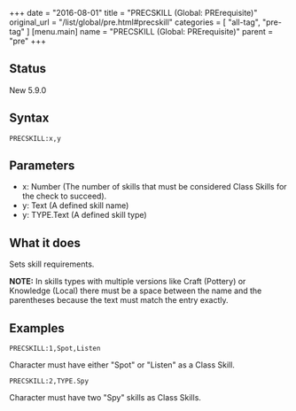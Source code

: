 +++
date = "2016-08-01"
title = "PRECSKILL (Global: PRErequisite)"
original_url = "/list/global/pre.html#precskill"
categories = [ "all-tag", "pre-tag" ]
[menu.main]
    name = "PRECSKILL (Global: PRErequisite)"
    parent = "pre"
+++

## Status

New 5.9.0

## Syntax

`PRECSKILL:x,y`

## Parameters

-   x: Number (The number of skills that must be
    considered Class Skills for the check to succeed).
-   y: Text (A defined skill name)
-   y: TYPE.Text (A defined skill type)



What it does
------------

Sets skill requirements.

**NOTE:** In skills types with multiple versions like Craft (Pottery) or
Knowledge (Local) there must be a space between the name and the
parentheses because the text must match the entry exactly.

Examples
--------

`PRECSKILL:1,Spot,Listen`

Character must have either "Spot" or "Listen" as a Class Skill.

`PRECSKILL:2,TYPE.Spy`

Character must have two "Spy" skills as Class Skills.

